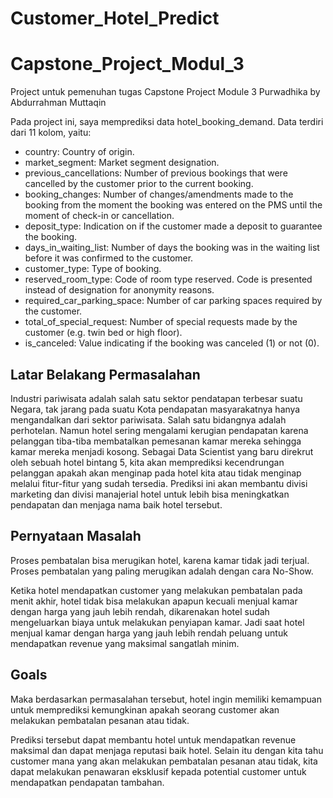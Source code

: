 # Customer_Hotel_Predict

# Capstone_Project_Modul_3

Project untuk pemenuhan tugas Capstone Project Module 3 Purwadhika by Abdurrahman Muttaqin

Pada project ini, saya memprediksi data hotel_booking_demand. Data terdiri dari 11 kolom, yaitu:

- country: Country of origin.
- market_segment: Market segment designation. 
- previous_cancellations: Number of previous bookings that were cancelled by the customer prior to the current booking.
- booking_changes: Number of changes/amendments made to the booking from the moment the booking was entered on the PMS until the moment of check-in or cancellation.
- deposit_type: Indication on if the customer made a deposit to guarantee the booking. 
- days_in_waiting_list: Number of days the booking was in the waiting list before it was confirmed to the customer.
- customer_type: Type of booking.
- reserved_room_type: Code of room type reserved. Code is presented instead of designation for anonymity reasons.
- required_car_parking_space: Number of car parking spaces required by the customer.
- total_of_special_request: Number of special requests made by the customer (e.g. twin bed or high floor).
- is_canceled: Value indicating if the booking was canceled (1) or not (0).

## Latar Belakang Permasalahan
Industri pariwisata adalah salah satu sektor pendatapan terbesar suatu Negara, tak jarang pada suatu Kota pendapatan masyarakatnya hanya mengandalkan dari sektor pariwisata. Salah satu bidangnya adalah perhotelan. Namun hotel sering mengalami kerugian pendapatan karena pelanggan tiba-tiba membatalkan pemesanan kamar mereka sehingga kamar mereka menjadi kosong. Sebagai Data Scientist yang baru direkrut oleh sebuah hotel bintang 5, kita akan memprediksi kecendrungan pelanggan apakah akan menginap pada hotel kita atau tidak menginap melalui fitur-fitur yang sudah tersedia. Prediksi ini akan membantu divisi marketing dan divisi manajerial hotel untuk lebih bisa meningkatkan pendapatan dan menjaga nama baik hotel tersebut.

## Pernyataan Masalah
Proses pembatalan bisa merugikan hotel, karena kamar tidak jadi terjual. Proses pembatalan yang paling merugikan adalah dengan cara No-Show.

Ketika hotel mendapatkan customer yang melakukan pembatalan pada menit akhir, hotel tidak bisa melakukan apapun kecuali menjual kamar dengan harga yang jauh lebih rendah, dikarenakan hotel sudah mengeluarkan biaya untuk melakukan penyiapan kamar. Jadi saat hotel menjual kamar dengan harga yang jauh lebih rendah peluang untuk mendapatkan revenue yang maksimal sangatlah minim.

## Goals
Maka berdasarkan permasalahan tersebut, hotel ingin memiliki kemampuan untuk memprediksi kemungkinan apakah seorang customer akan melakukan pembatalan pesanan atau tidak.

Prediksi tersebut dapat membantu hotel untuk mendapatkan revenue maksimal dan dapat menjaga reputasi baik hotel. Selain itu dengan kita tahu customer mana yang akan melakukan pembatalan pesanan atau tidak, kita dapat melakukan penawaran eksklusif kepada potential customer untuk mendapatkan pendapatan tambahan.

